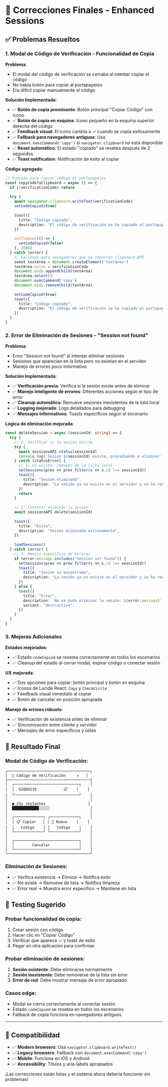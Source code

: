 # 🔧 Correcciones Finales - Enhanced Sessions

## ✅ Problemas Resueltos

### 1. **Modal de Código de Verificación - Funcionalidad de Copia**

**Problema**: 
- El modal del código de verificación se cerraba al intentar copiar el código
- No había botón para copiar al portapapeles
- Era difícil copiar manualmente el código

**Solución Implementada**:
- ✅ **Botón de copia prominente**: Botón principal "Copiar Código" con icono
- ✅ **Botón de copia en esquina**: Icono pequeño en la esquina superior derecha del código
- ✅ **Feedback visual**: El icono cambia a ✓ cuando se copia exitosamente
- ✅ **Fallback para navegadores antiguos**: Usa `document.execCommand('copy')` si `navigator.clipboard` no está disponible
- ✅ **Reset automático**: El estado "copiado" se resetea después de 2 segundos
- ✅ **Toast notification**: Notificación de éxito al copiar

**Código agregado**:
```typescript
// Función para copiar código al portapapeles
const copyCodeToClipboard = async () => {
  if (!verificationCode) return
  
  try {
    await navigator.clipboard.writeText(verificationCode)
    setCodeCopied(true)
    
    toast({
      title: "Código copiado",
      description: "El código de verificación se ha copiado al portapapeles",
    })
    
    setTimeout(() => {
      setCodeCopied(false)
    }, 2000)
  } catch (error) {
    // Fallback para navegadores que no soportan clipboard API
    const textArea = document.createElement('textarea')
    textArea.value = verificationCode
    document.body.appendChild(textArea)
    textArea.select()
    document.execCommand('copy')
    document.body.removeChild(textArea)
    
    setCodeCopied(true)
    toast({
      title: "Código copiado",
      description: "El código de verificación se ha copiado al portapapeles",
    })
  }
}
```

### 2. **Error de Eliminación de Sesiones - "Session not found"**

**Problema**:
- Error "Session not found" al intentar eliminar sesiones
- Sesiones que aparecían en la lista pero no existían en el servidor
- Manejo de errores poco informativo

**Solución Implementada**:
- ✅ **Verificación previa**: Verifica si la sesión existe antes de eliminar
- ✅ **Manejo inteligente de errores**: Diferentes acciones según el tipo de error
- ✅ **Cleanup automático**: Remueve sesiones inexistentes de la lista local
- ✅ **Logging mejorado**: Logs detallados para debugging
- ✅ **Mensajes informativos**: Toasts específicos según el escenario

**Lógica de eliminación mejorada**:
```typescript
const deleteSession = async (sessionId: string) => {
  try {
    // 1. Verificar si la sesión existe
    try {
      await sessionsAPI.status(sessionId)
      console.log(`Sesión ${sessionId} existe, procediendo a eliminar`)
    } catch (statusError) {
      // Si no existe, remover de la lista local
      setSessions(prev => prev.filter(s => s.id !== sessionId))
      toast({
        title: "Sesión eliminada",
        description: "La sesión ya no existe en el servidor y se ha removido de la lista",
      })
      return
    }
    
    // 2. Intentar eliminar la sesión
    await sessionsAPI.delete(sessionId)
    
    toast({
      title: "Éxito",
      description: "Sesión eliminada exitosamente",
    })
    
    loadSessions()
  } catch (error) {
    // 3. Manejo específico de errores
    if (error.message.includes('Session not found')) {
      setSessions(prev => prev.filter(s => s.id !== sessionId))
      toast({
        title: "Sesión no encontrada",
        description: "La sesión ya no existe en el servidor y se ha removido de la lista",
      })
    } else {
      toast({
        title: "Error", 
        description: `No se pudo eliminar la sesión: ${error.message}`,
        variant: "destructive",
      })
    }
  }
}
```

### 3. **Mejoras Adicionales**

**Estados mejorados**:
- ✅ Estado `codeCopied` se resetea correctamente en todos los escenarios
- ✅ Cleanup del estado al cerrar modal, expirar código o conectar sesión

**UX mejorada**:
- ✅ Dos opciones para copiar: botón principal y botón en esquina
- ✅ Iconos de Lucide React: `Copy` y `CheckCircle`
- ✅ Feedback visual inmediato al copiar
- ✅ Botón de cancelar en posición apropiada

**Manejo de errores robusto**:
- ✅ Verificación de existencia antes de eliminar
- ✅ Sincronización entre cliente y servidor
- ✅ Mensajes de error específicos y útiles

## 🎯 Resultado Final

### Modal de Código de Verificación:
```
┌─────────────────────────────────────┐
│  🔑 Código de Verificación     ✕   │
├─────────────────────────────────────┤
│  ┌─────────────────────────────┐    │
│  │  G2QEH219            📋    │    │
│  └─────────────────────────────┘    │
│                                     │
│  ● 25s restantes                   │
│  ████████████░░░░░                  │
│                                     │
│  ┌─────────────┐ ┌─────────────┐    │
│  │ 📋 Copiar   │ │ 🔄 Nuevo    │    │
│  │   Código    │ │   Código    │    │
│  └─────────────┘ └─────────────┘    │
│                                     │
│  ┌─────────────────────────────┐    │
│  │        Cancelar             │    │
│  └─────────────────────────────┘    │
└─────────────────────────────────────┘
```

### Eliminación de Sesiones:
- ✅ Verifica existencia → Elimina → Notifica éxito
- ✅ No existe → Remueve de lista → Notifica limpieza
- ✅ Error real → Muestra error específico → Mantiene en lista

## 🔧 Testing Sugerido

### Probar funcionalidad de copia:
1. Crear sesión con código
2. Hacer clic en "Copiar Código"
3. Verificar que aparece ✓ y toast de éxito
4. Pegar en otra aplicación para confirmar

### Probar eliminación de sesiones:
1. **Sesión existente**: Debe eliminarse normalmente
2. **Sesión inexistente**: Debe removerse de la lista sin error
3. **Error de red**: Debe mostrar mensaje de error apropiado

### Casos edge:
- Modal se cierra correctamente al conectar sesión
- Estado `codeCopied` se resetea en todos los escenarios
- Fallback de copia funciona en navegadores antiguos

---

## 📱 Compatibilidad

- ✅ **Modern browsers**: Usa `navigator.clipboard.writeText()`
- ✅ **Legacy browsers**: Fallback con `document.execCommand('copy')`
- ✅ **Mobile**: Funciona en iOS y Android
- ✅ **Accessibility**: Títulos y aria-labels apropiados

¡Las correcciones están listas y el sistema ahora debería funcionar sin problemas!
